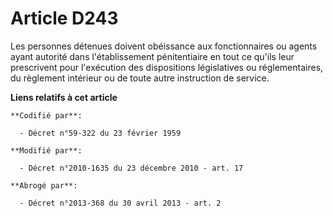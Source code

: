 # Article D243

Les personnes détenues doivent obéissance aux fonctionnaires ou agents ayant autorité dans l'établissement pénitentiaire en
tout ce qu'ils leur prescrivent pour l'exécution des dispositions législatives ou réglementaires, du règlement intérieur ou
de toute autre instruction de service.

**Liens relatifs à cet article**

	**Codifié par**:

	  - Décret n°59-322 du 23 février 1959

	**Modifié par**:

	  - Décret n°2010-1635 du 23 décembre 2010 - art. 17

	**Abrogé par**:

	  - Décret n°2013-368 du 30 avril 2013 - art. 2
